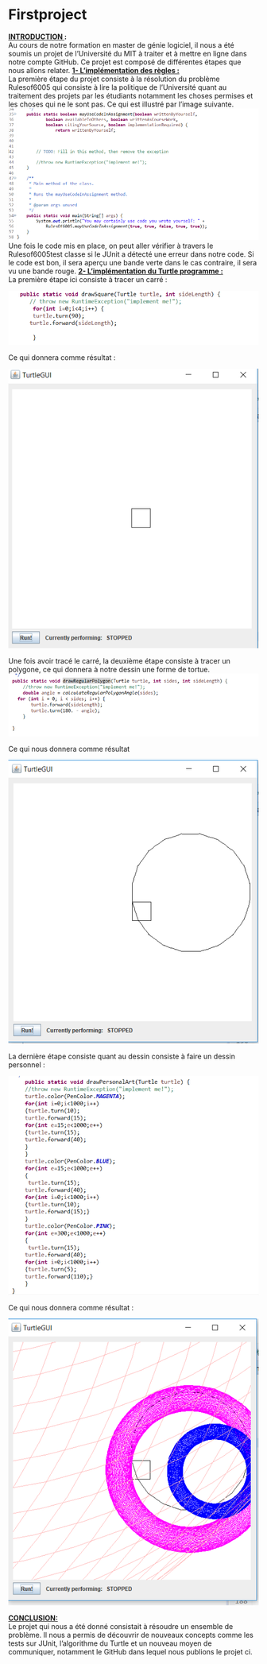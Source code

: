 # Firstproject
<b><u>INTRODUCTION </u>:</b><br>
Au cours de notre formation en master de génie logiciel, il nous a été soumis un projet de l’Université du MIT à traiter et à mettre en ligne dans notre compte GitHub. Ce projet est composé de différentes étapes que nous allons relater.
<b><u>1-	L’implémentation des règles : </u></b><br>
La première étape du projet consiste à la résolution du problème Rulesof6005 qui consiste à lire la politique de l’Université quant au traitement des projets par les étudiants notamment les choses permises et les choses qui ne le sont pas. Ce qui est illustré par l’image suivante.
![alt text](https://github.com/AissatouDiao/Firstproject/blob/master/C1.PNG)
Une fois le code mis en place, on peut aller vérifier à travers le Rulesof6005test classe si le JUnit a détecté une erreur dans notre code. Si le code est bon, il sera aperçu une bande verte dans le cas contraire, il sera vu une bande rouge.
<b><u>2-	L’implémentation du Turtle programme : </u></b><br>
La première étape ici consiste à tracer un carré :

![alt text](https://github.com/AissatouDiao/Firstproject/blob/master/C2.PNG)




Ce qui donnera comme résultat :




![alt text](https://github.com/AissatouDiao/Firstproject/blob/master/C4.PNG)


Une fois avoir tracé le carré, la deuxième étape consiste à tracer un polygone, ce qui donnera à notre dessin une forme de tortue.
![alt text](https://github.com/AissatouDiao/Firstproject/blob/master/Capture.PNG)

Ce qui nous donnera comme résultat




![alt text](https://github.com/AissatouDiao/Firstproject/blob/master/C5.PNG)






La dernière étape consiste quant au dessin consiste à faire un dessin personnel :




![alt text](https://github.com/AissatouDiao/Firstproject/blob/master/Capture1.PNG)




Ce qui nous donnera comme résultat :



![alt text](https://github.com/AissatouDiao/Firstproject/blob/master/Capturedessin.PNG)








<b><u>CONCLUSION:</u></b><br>
Le projet qui nous a été donné consistait à résoudre un ensemble de problème. Il nous a permis de découvrir de nouveaux concepts comme les tests sur JUnit, l’algorithme du Turtle et un nouveau moyen de communiquer, notamment le GitHub dans lequel nous publions le projet ci.
